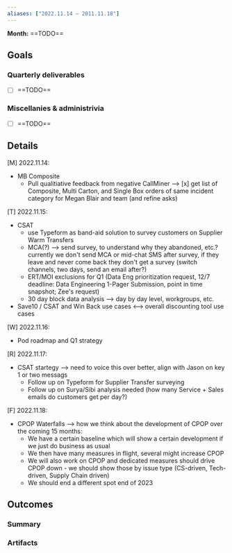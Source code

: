```yaml
---
aliases: ["2022.11.14 – 2011.11.18"]
---
```


**Month:** ==TODO==

## Goals

### Quarterly deliverables

+ [ ] ==TODO==

### Miscellanies & administrivia

+ [ ] ==TODO==

## Details

[M] 2022.11.14:
+ MB Composite
  + Pull qualitiative feedback from negative CallMiner --> [x] get list of Composite, Multi Carton, and Single Box orders of same incident category for Megan Blair and team (and refine asks)

[T] 2022.11.15:
+ CSAT
  + use Typeform as band-aid solution to survey customers on Supplier Warm Transfers 
  + MCA(?) --> send survey, to understand why they abandoned, etc.? currently we don't send MCA or mid-chat SMS after survey, if they leave and never come back they don't get a survey (switch channels, two days, send an email after?)
  + ERT/MOI exclusions for Q1 (Data Eng prioritization request, 12/7 deadline: Data Engineering 1-Pager Submission, point in time snapshot; Zee's request)
  + 30 day block data analysis --> day by day level, workgroups, etc.
+ Save10 / CSAT and Win Back use cases <--> overall discounting tool use cases

[W] 2022.11.16:
+ Pod roadmap and Q1 strategy

[R] 2022.11.17:
+ CSAT startegy --> need to voice this over better, align with Jason on key 1 or two messags
  + Follow up on Typeform for Supplier Transfer surveying
  + Follow up on Surya/Sibi analysis needed (how many Service + Sales emails do customers get per day?)
    
[F] 2022.11.18:
+ CPOP Waterfalls --> how we think about the development of CPOP over the coming 15 months:
  + We have a certain baseline which will show a certain development if we just do business as usual
  + We then have many measures in flight, several might increase CPOP
  + We will also work on CPOP and dedicated measures should drive CPOP down - we should show those by issue type (CS-driven, Tech-driven, Supply Chain driven)
  + We should end a different spot end of 2023

## Outcomes

### Summary

### Artifacts

